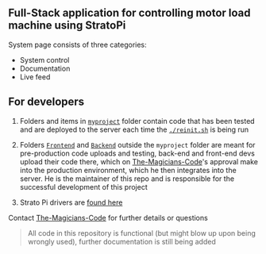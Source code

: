 ## Full-Stack application for controlling motor load machine using StratoPi
System page consists of three categories:
- System control
- Documentation
- Live feed

## For developers
1. Folders and items in [`myproject`](/myproject/) folder contain code that has been tested and are deployed to the server each time the [`./reinit.sh`](/myproject/reinit.sh) is being run
  
2. Folders [`Frontend`](Frontend/) and [`Backend`](Backend/) outside the `myproject` folder are meant for pre-production code 
  uploads and testing, back-end and front-end devs upload their code there, which on [The-Magicians-Code](https://github.com/The-Magicians-Code)'s
  approval make into the production environment, which he then integrates into the server. He is the maintainer of this repo
  and is responsible for the successful development of this project  

3. Strato Pi drivers are [found here](https://github.com/sfera-labs?q=strato-pi&type=all&language=&sort=)

Contact [The-Magicians-Code](https://github.com/The-Magicians-Code) for further details or questions

> All code in this repository is functional (but might blow up upon being wrongly used), further documentation is still being added
